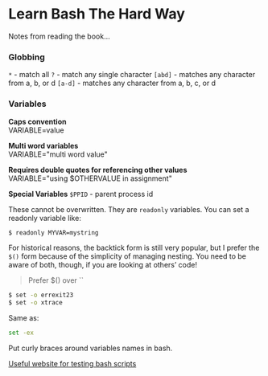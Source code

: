 # Learn Bash The Hard Way

Notes from reading the book...


### Globbing

`*` - match all
`?` - match any single character
`[abd]` - matches any character from a, b, or d
`[a-d]` - matches any character from a, b, c, or d

### Variables

**Caps convention**  
VARIABLE=value

**Multi word variables**  
VARIABLE="multi word value"

**Requires double quotes for referencing other values**  
VARIABLE="using $OTHERVALUE in assignment"

**Special Variables**
`$PPID` - parent process id

These cannot be overwritten.  They are `readonly` variables.  You can set a
readonly variable like:

```sh
$ readonly MYVAR=mystring
```

For historical reasons, the backtick form is still very popular, but I prefer
the `$()` form because of the simplicity of managing nesting. You need to be
aware of both, though, if you are looking at others’ code!

> Prefer $() over ``

```sh
$ set -o errexit23 
$ set -o xtrace
```

Same as:
```sh
set -ex
```

Put curly braces around variables names in bash.

[Useful website for testing bash scripts](https://www.shellcheck.net/)
